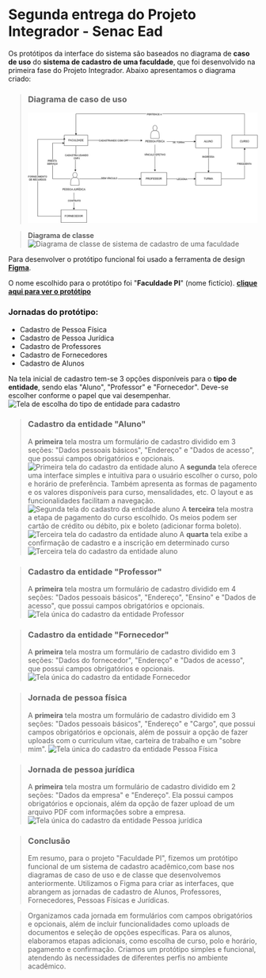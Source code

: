 # Segunda entrega do Projeto Integrador - Senac Ead

Os protótipos da interface do sistema são baseados no diagrama de **caso de uso** do **sistema de cadastro de uma faculdade**, que foi desenvolvido na primeira fase do Projeto Integrador. Abaixo apresentamos o diagrama criado:

> ### Diagrama de caso de uso
> ![Diagrama de caso de uso de sistema de cadastro de uma faculdade](./Images/Diagramas/Diagrama-de-caso-de-uso.jpg "Diagrama de caso de uso de sistema de cadastro de uma faculdade")


> **Diagrama de classe**
![Diagrama de classe de sistema de cadastro de uma faculdade](./Images/Diagrama-de-classe.png "Diagrama de classe de sistema de cadastro de uma faculdade")


Para desenvolver o protótipo funcional foi usado a ferramenta de design **[Figma](https://www.figma.com)**.

O nome escolhido para o protótipo foi "**Faculdade PI**" (nome fictício). **[clique aqui para ver o protótipo](https://www.figma.com/design/pkkBQVRADTYcfmO2tnlJQj/Projeto-Integrador-II?node-id=0-1&t=pEZ4a5mmYh5KkvhL-1)**

### Jornadas do protótipo:
- Cadastro de Pessoa Física ​
- Cadastro de Pessoa Jurídica ​
- Cadastro de Professores ​
- Cadastro de Fornecedores ​
- Cadastro de Alunos

Na tela inicial de cadastro tem-se 3 opções disponíveis para o **tipo de entidade**, sendo elas "Aluno", "Professor" e "Fornecedor". Deve-se escolher conforme o papel que vai desempenhar.
![Tela de escolha do tipo de entidade para cadastro](./Images/Tela-1.png "Tela de escolha do tipo de entidade para cadastro")


> ### Cadastro da entidade "Aluno"
> A **primeira** tela mostra um formulário de cadastro dividido em 3 seções: "Dados pessoais básicos", "Endereço" e "Dados de acesso", que possui campos obrigatórios e opcionais.
> ![Primeira tela do cadastro da entidade aluno](./Images/Tela-1-aluno.png "Primeira tela do cadastro da entidade Aluno")
> A **segunda** tela oferece uma interface simples e intuitiva para o usuário escolher o curso, polo e horário de preferência. Também apresenta as formas de pagamento e os valores disponíveis para curso, mensalidades, etc. O layout e as funcionalidades facilitam a navegação.
> ![Segunda tela do cadastro da entidade aluno](./Images/Tela-2-aluno.png "Segunda tela do cadastro da entidade Aluno")
> A **terceira** tela mostra a etapa de pagamento do curso escolhido. Os meios podem ser cartão de crédito ou débito, pix e boleto (adicionar forma boleto).
> ![Terceira tela do cadastro da entidade aluno](./Images/Tela-3-aluno.png "Terceira tela do cadastro da entidade Aluno")
> A **quarta** tela exibe a confirmação de cadastro e a inscrição em determinado curso
> ![Terceira tela do cadastro da entidade aluno](./Images/Tela-4-aluno.png "Terceira tela do cadastro da entidade Aluno")






> ### Cadastro da entidade "Professor"
> A **primeira** tela mostra um formulário de cadastro dividido em 4 seções: "Dados pessoais básicos", "Endereço", "Ensino" e "Dados de acesso", que possui campos obrigatórios e opcionais.
> ![Tela única do cadastro da entidade Professor](./Images/Tela-1-professor.png "Tela do cadastro da entidade Professor")

> ### Cadastro da entidade "Fornecedor"
> A **primeira** tela mostra um formulário de cadastro dividido em 3 seções: "Dados do fornecedor", "Endereço" e "Dados de acesso", que possui campos obrigatórios e opcionais.
> ![Tela única do cadastro da entidade Fornecedor](./Images/Tela-1-Fornecedor.png "Tela do cadastro da entidade Fornecedor")


> ### Jornada de pessoa física
> A **primeira** tela mostra um formulário de cadastro dividido em 3 seções: "Dados pessoais básicos", "Endereço" e "Cargo", que possui campos obrigatórios e opcionais, além de possuir a opção de fazer uploads com o curriculum vitae, carteira de trabalho e um "sobre mim".
> ![Tela única do cadastro da entidade Pessoa Física](./Images/Tela-1-PF.png "Tela do cadastro da entidade Pessoa física")

> ### Jornada de pessoa jurídica
> A **primeira** tela mostra um formulário de cadastro dividido em 2 seções: "Dados da empresa" e "Endereço". Ela possui campos obrigatórios e opcionais, além da opção de fazer upload de um arquivo PDF com informações sobre a empresa.
> ![Tela única do cadastro da entidade Pessoa jurídica](./Images/Tela-1-PJ.png "Tela do cadastro da entidade Pessoa jurídica")

> ### Conclusão
> Em resumo, para o projeto "Faculdade PI", fizemos um protótipo funcional de um sistema de cadastro acadêmico,com base nos diagramas de caso de uso e de classe que desenvolvemos anteriormente. Utilizamos o Figma para criar as interfaces, que abrangem as jornadas de cadastro de Alunos, Professores, Fornecedores, Pessoas Físicas e Jurídicas.

> Organizamos cada jornada em formulários com campos obrigatórios e opcionais, além de incluir funcionalidades como uploads de documentos e seleção de opções específicas. Para os alunos, elaboramos etapas adicionais, como escolha de curso, polo e horário, pagamento e confirmação. Criamos um protótipo simples e funcional, atendendo às necessidades de diferentes perfis no ambiente acadêmico.
